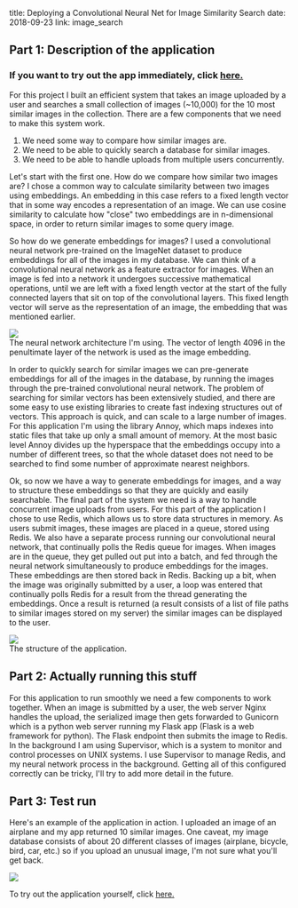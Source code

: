 title: Deploying a Convolutional Neural Net for Image Similarity Search
date: 2018-09-23
link: image_search

## Part 1: Description of the application

### If you want to try out the app immediately, click <a href="{{ url_for('image_search.predict') }}">here.</a> 

For this project I built an efficient system that takes an image uploaded by a user and searches a small collection of images (~10,000) for the 10 most similar images in the collection. There are a few components that we need to make this system work.

1. We need some way to compare how similar images are.
2. We need to be able to quickly search a database for similar images.
3. We need to be able to handle uploads from multiple users concurrently. 

Let's start with the first one. How do we compare how similar two images are? I chose a common way to calculate similarity between two images using embeddings. An embedding in this case refers to a fixed length vector that in some way encodes a representation of an image. We can use cosine similarity to calculate how "close" two embeddings are in n-dimensional space, in order to return similar images to some query image.

So how do we generate embeddings for images? I used a convolutional neural network pre-trained on the ImageNet dataset to produce embeddings for all of the images in my database. We can think of a convolutional neural network as a feature extractor for images. When an image is fed into a network it undergoes successive mathematical operations, until we are left with a fixed length vector at the start of the fully connected layers that sit on top of the convolutional layers. This fixed length vector will serve as the representation of an image, the embedding that was mentioned earlier. 

<div class="img_row">
    <img class="col-9" src="{{ url_for('static', filename="img/vgg16.png") }}">
</div>

<div class="col-12 caption">
    The neural network architecture I'm using. The vector of length 4096 in the penultimate layer of the network is used as the image embedding. 
</div>

In order to quickly search for similar images we can pre-generate embeddings for all of the images in the database, by running the images through the pre-trained convolutional neural network. The problem of searching for similar vectors has been extensively studied, and there are some easy to use existing libraries to create fast indexing structures out of vectors. This approach is quick, and can scale to a large number of images. For this application I'm using the library Annoy, which maps indexes into static files that take up only a small amount of memory. At the most basic level Annoy divides up the hyperspace that the embeddings occupy into a number of different trees, so that the whole dataset does not need to be searched to find some number of approximate nearest neighbors. 

Ok, so now we have a way to generate embeddings for images, and a way to structure these embeddings so that they are quickly and easily searchable. The final part of the system we need is a way to handle concurrent image uploads from users. For this part of the application I chose to use Redis, which allows us to store data structures in memory. As users submit images, these images are placed in a queue, stored using Redis. We also have a separate process running our convolutional neural network, that continually polls the Redis queue for images. When images are in the queue, they get pulled out put into a batch, and fed through the neural network simultaneously to produce embeddings for the images. These embeddings are then stored back in Redis. Backing up a bit, when the image was originally submitted by a user, a loop was entered that continually polls Redis for a result from the thread generating the embeddings. Once a result is returned (a result consists of a list of file paths to similar images stored on my server) the similar images can be displayed to the user. 

<div class="img_row">
    <img class="col-9" src="{{ url_for('static', filename="img/arch.png") }}">
</div>

<div class="col-12 caption">
    The structure of the application.
</div>

## Part 2: Actually running this stuff
For this application to run smoothly we need a few components to work together. When an image is submitted by a user, the web server Nginx handles the upload, the serialized image then gets forwarded to Gunicorn which is a python web server running my Flask app (Flask is a web framework for python). The Flask endpoint then submits the image to Redis. In the background I am using Supervisor, which is a system to monitor and control processes on UNIX systems. I use Supervisor to manage Redis, and my neural network process in the background. Getting all of this configured correctly can be tricky, I'll try to add more detail in the future. 

## Part 3: Test run
Here's an example of the application in action. I uploaded an image of an airplane and my app returned 10 similar images. One caveat, my image database consists of about 20 different classes of images (airplane, bicycle, bird, car, etc.) so if you upload an unusual image, I'm not sure what you'll get back. 

<div class="img_row">
    <img class="col-9" src="{{ url_for('static', filename="img/image_search_result.png") }}">
</div>

To try out the application yourself, click <a href="{{ url_for('image_search.predict') }}">here.</a> 


